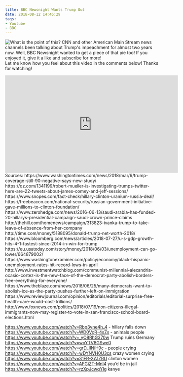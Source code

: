 ```yaml
---
title: BBC Newsnight Wants Trump Out
date: 2018-08-12 14:46:29
tags:
- Youtube
- BBC
---
```

![What is the point of this?](/images/bbcnewsnight.png)
CNN and other American Main Stream news channels been talking about Trump's impeachment for almost two years now.
Well, BBC Newsnight wanted to get a piece of that pie too!
If you enjoyed it, give it a like and subscribe for more!<script async src="//pagead2.googlesyndication.com/pagead/js/adsbygoogle.js"></script><ins class="adsbygoogle" style="display:block; text-align:center;"  data-ad-layout="in-article"  data-ad-format="fluid"  data-ad-client="ca-pub-2164900147810573"  data-ad-slot="8817307412"></ins><script>(adsbygoogle = window.adsbygoogle || []).push({});</script>
Let me know how you feel about this video in the comments below!
Thanks for watching!

<iframe width="560" height="315" src="https://www.youtube.com/embed/6EQMBhln45E" frameborder="0" allow="autoplay; encrypted-media" allowfullscreen></iframe>
<!--more-->
Sources:
https://www.washingtontimes.com/news/2018/mar/6/trump-coverage-still-90-negative-says-new-study/
https://qz.com/1341199/robert-mueller-is-investigating-trumps-twitter-here-are-22-tweets-about-james-comey-and-jeff-sessions/
https://www.snopes.com/fact-check/hillary-clinton-uranium-russia-deal/
https://freebeacon.com/national-security/russian-government-initiative-gave-millions-to-clinton-foundation/
https://www.zerohedge.com/news/2016-06-13/saudi-arabia-has-funded-20-hillarys-presidential-campaign-saudi-crown-prince-claims
http://thehill.com/homenews/campaign/313823-ivanka-trump-to-take-leave-of-absence-from-her-company
http://time.com/money/5188095/donald-trump-net-worth-2018/
https://www.bloomberg.com/news/articles/2018-07-27/u-s-gdp-growth-hits-4-1-fastest-since-2014-in-win-for-trump
https://eu.usatoday.com/story/money/2018/06/03/unemployment-can-go-lower/664879002/
https://www.washingtonexaminer.com/policy/economy/black-hispanic-unemployment-rates-hit-record-lows-in-april
http://www.investmentwatchblog.com/communist-millennial-alexandria-ocasio-cortez-is-the-new-face-of-the-democrat-party-abolish-borders-free-everything-for-everyone/
https://www.theblaze.com/news/2018/06/25/many-democrats-want-to-abolish-ice-as-the-party-pushes-further-left-on-immigration
https://www.reviewjournal.com/opinion/editorials/editorial-surprise-free-health-care-would-cost-trillions/
http://www.foxnews.com/politics/2018/07/19/non-citizens-illegal-immigrants-now-may-register-to-vote-in-san-francisco-school-board-elections.html

https://www.youtube.com/watch?v=Rbp3yne4h_4 - hillary falls down
https://www.youtube.com/watch?v=WD0VoR-4sZs - animals people
https://www.youtube.com/watch?v=_yO8RhG370w Trump ruins Germany
https://www.youtube.com/watch?v=woYTV8GSwe0
https://www.youtube.com/watch?v=grD_IINiH9c - people crying
https://www.youtube.com/watch?v=wDYNVH0U3cs crazy women crying
https://www.youtube.com/watch?v=31FR-XA1ZRU clinton women
https://www.youtube.com/watch?v=AFGiZT-MnI4 you’d be in jail
https://www.youtube.com/watch?v=rzXpJcwqYIg kanye
